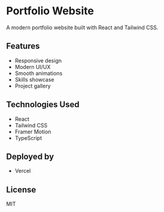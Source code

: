 # Portfolio Website

A modern portfolio website built with React and Tailwind CSS.

## Features
- Responsive design
- Modern UI/UX
- Smooth animations
- Skills showcase
- Project gallery

## Technologies Used
- React
- Tailwind CSS
- Framer Motion
- TypeScript
## Deployed by 
- Vercel
## License
MIT
